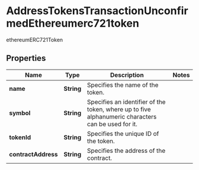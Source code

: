

# AddressTokensTransactionUnconfirmedEthereumerc721token

ethereumERC721Token

## Properties

Name | Type | Description | Notes
------------ | ------------- | ------------- | -------------
**name** | **String** | Specifies the name of the token. | 
**symbol** | **String** | Specifies an identifier of the token, where up to five alphanumeric characters can be used for it. | 
**tokenId** | **String** | Specifies the unique ID of the token. | 
**contractAddress** | **String** | Specifies the address of the contract. | 



